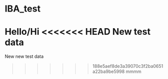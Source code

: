 # IBA_test
Hello/Hi
<<<<<<< HEAD
New test data
=======
New  new test data

>>>>>>> 188e5aef8de3a39070c3f2ba0651a22ba9be5998
> mmmm
